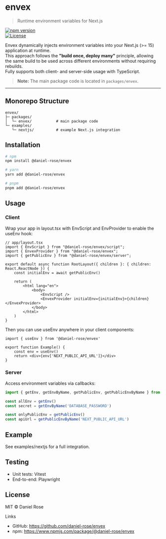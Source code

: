 # envex

> Runtime environment variables for Next.js

[![npm version](https://img.shields.io/npm/v/@daniel-rose/envex.svg)](https://www.npmjs.com/package/@daniel-rose/envex)  
[![License](https://img.shields.io/npm/l/@daniel-rose/envex.svg)](https://github.com/daniel-rose/envex/blob/main/LICENSE)

Envex dynamically injects environment variables into your Next.js (>= 15) application at runtime.  
This approach follows the **"build once, deploy many"** principle, allowing the same build to be used across different environments without requiring rebuilds.  
Fully supports both client- and server-side usage with TypeScript.

> **Note:** The main package code is located in `packages/envex`.

---

## Monorepo Structure

```text
envex/
├─ packages/
│  └─ envex/           # main package code
└─ examples/
   └─ nextjs/          # example Next.js integration
```

## Installation

```bash
# npm
npm install @daniel-rose/envex

# yarn
yarn add @daniel-rose/envex

# pnpm
pnpm add @daniel-rose/envex
```

## Usage

### Client

Wrap your app in layout.tsx with EnvScript and EnvProvider to enable the useEnv hook:

```tsx
// app/layout.tsx
import { EnvScript } from "@daniel-rose/envex/script";
import { EnvexProvider } from "@daniel-rose/envex";
import { getPublicEnv } from "@daniel-rose/envex/server";

export default async function RootLayout({ children }: { children: React.ReactNode }) {
    const initialEnv = await getPublicEnv()
    
    return (
        <html lang="en">
            <body>
                <EnvScript />
                <EnvexProvider initialEnv={initialEnv}>{children}</EnvexProvider>
            </body>
        </html>
    )
}
```

Then you can use useEnv anywhere in your client components:

```tsx
import { useEnv } from '@daniel-rose/envex'

export function Example() {
    const env = useEnv()
    return <div>{env['NEXT_PUBLIC_API_URL']}</div>
}
```

### Server

Access environment variables via callbacks:

```ts
import { getEnv, getEnvByName, getPublicEnv, getPublicEnvByName } from '@daniel-rose/envex/server'

const allEnv = getEnv()
const secret = getEnvByName('DATABASE_PASSWORD')

const onlyPublicEnv = getPublicEnv()
const apiUrl = getPublicEnvByName('NEXT_PUBLIC_API_URL')
```

## Example

See examples/nextjs for a full integration.

## Testing

- Unit tests: Vitest
- End-to-end: Playwright

## License

MIT &copy; Daniel Rose

Links

- GitHub: https://github.com/daniel-rose/envex
- npm: https://www.npmjs.com/package/@daniel-rose/envex
